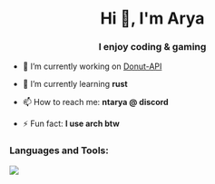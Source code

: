 <h1 align="center">Hi 👋, I'm Arya</h1>
<h3 align="center">I enjoy coding & gaming</h3>

- 🔭 I’m currently working on [Donut-API](SOON)

- 🌱 I’m currently learning **rust**

- 📫 How to reach me: **ntarya @ discord**

- ⚡ Fun fact: **I use arch btw**


<h3 align="left">Languages and Tools:</h3>
<img src="https://skillicons.dev/icons?i=html,css,tailwind,js,nodejs,react,nextjs,markdown,python,rust,bash,figma,discord,github,vscode,photoshop,linux,arch,windows">
